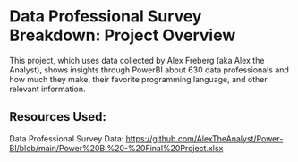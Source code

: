 # Data Professional Survey Breakdown: Project Overview
This project, which uses data collected by Alex Freberg (aka Alex the Analyst), shows insights through PowerBI about 630 data professionals and how much they make, their favorite programming language, and other relevant information.

## Resources Used:
Data Professional Survey Data: https://github.com/AlexTheAnalyst/Power-BI/blob/main/Power%20BI%20-%20Final%20Project.xlsx

